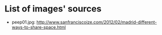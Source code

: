 # List of images' sources

 - peep01.jpg: http://www.sanfranciscoize.com/2012/02/madrid-different-ways-to-share-space.html
